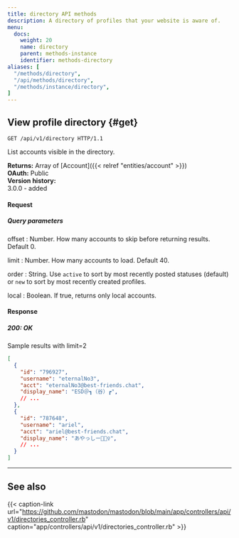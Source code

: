 ```yaml
---
title: directory API methods
description: A directory of profiles that your website is aware of.
menu:
  docs:
    weight: 20
    name: directory
    parent: methods-instance
    identifier: methods-directory
aliases: [
  "/methods/directory",
  "/api/methods/directory",
  "/methods/instance/directory",
]
---
```


<style>
#TableOfContents ul ul ul {display: none}
</style>

## View profile directory {#get}

```http
GET /api/v1/directory HTTP/1.1
```

List accounts visible in the directory.

**Returns:** Array of [Account]({{< relref "entities/account" >}})\
**OAuth:** Public\
**Version history:**\
3.0.0 - added

#### Request

##### Query parameters

offset
: Number. How many accounts to skip before returning results. Default 0.

limit
: Number. How many accounts to load. Default 40.

order
: String. Use `active` to sort by most recently posted statuses (default) or `new` to sort by most recently created profiles.

local
: Boolean. If true, returns only local accounts.

#### Response
##### 200: OK

Sample results with limit=2

```json
[
  {
    "id": "796927",
    "username": "eternalNo3",
    "acct": "eternalNo3@best-friends.chat",
    "display_name": "ESD＠┓（谷）┏",
    // ...
  },
  {
    "id": "787648",
    "username": "ariel",
    "acct": "ariel@best-friends.chat",
    "display_name": "あやっしー🧜🏻‍♀️",
    // ...
  }
]
```

---

## See also

{{< caption-link url="https://github.com/mastodon/mastodon/blob/main/app/controllers/api/v1/directories_controller.rb" caption="app/controllers/api/v1/directories_controller.rb" >}}